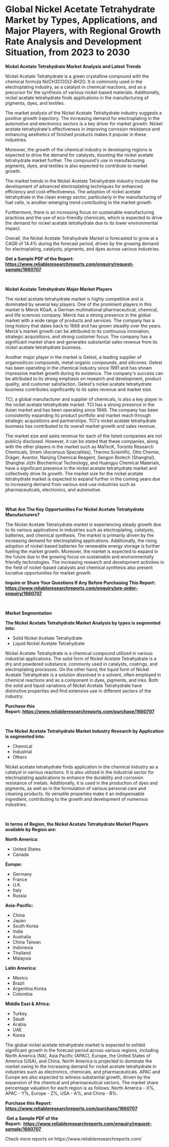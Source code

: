 <p><h1>Global Nickel Acetate Tetrahydrate Market by Types, Applications, and Major Players, with Regional Growth Rate Analysis and Development Situation, from 2023 to 2030</h1></p><p><strong>Nickel Acetate Tetrahydrate Market Analysis and Latest Trends</strong></p>
<p><p>Nickel Acetate Tetrahydrate is a green crystalline compound with the chemical formula Ni(CH3COO)2·4H2O. It is commonly used in the electroplating industry, as a catalyst in chemical reactions, and as a precursor for the synthesis of various nickel-based materials. Additionally, nickel acetate tetrahydrate finds applications in the manufacturing of pigments, dyes, and textiles.</p><p>The market analysis of the Nickel Acetate Tetrahydrate industry suggests a positive growth trajectory. The increasing demand for electroplating in the automotive and electronics sectors is a key driver for market growth. Nickel acetate tetrahydrate's effectiveness in improving corrosion resistance and enhancing aesthetics of finished products makes it popular in these industries.</p><p>Moreover, the growth of the chemical industry in developing regions is expected to drive the demand for catalysts, boosting the nickel acetate tetrahydrate market further. The compound's use in manufacturing pigments, dyes, and textiles is also expected to contribute to market growth.</p><p>The market trends in the Nickel Acetate Tetrahydrate industry include the development of advanced electroplating techniques for enhanced efficiency and cost-effectiveness. The adoption of nickel acetate tetrahydrate in the clean energy sector, particularly in the manufacturing of fuel cells, is another emerging trend contributing to the market growth.</p><p>Furthermore, there is an increasing focus on sustainable manufacturing practices and the use of eco-friendly chemicals, which is expected to drive the demand for nickel acetate tetrahydrate due to its lower environmental impact.</p><p>Overall, the Nickel Acetate Tetrahydrate Market is forecasted to grow at a CAGR of 14.4% during the forecast period, driven by the growing demand for electroplating, catalysts, pigments, and dyes across various industries.</p></p>
<p><strong>Get a Sample PDF of the Report:&nbsp; <a href="https://www.reliableresearchreports.com/enquiry/request-sample/1660707">https://www.reliableresearchreports.com/enquiry/request-sample/1660707</a></strong></p>
<p>&nbsp;</p>
<p><strong>Nickel Acetate Tetrahydrate Major Market Players</strong></p>
<p><p>The nickel acetate tetrahydrate market is highly competitive and is dominated by several key players. One of the prominent players in this market is Merck KGaA, a German multinational pharmaceutical, chemical, and life sciences company. Merck has a strong presence in the global market with a wide range of products and services. The company has a long history that dates back to 1668 and has grown steadily over the years. Merck's market growth can be attributed to its continuous innovation, strategic acquisitions, and strong customer focus. The company has a significant market share and generates substantial sales revenue from its nickel acetate tetrahydrate business.</p><p>Another major player in the market is Gelest, a leading supplier of organosilicon compounds, metal-organic compounds, and silicones. Gelest has been operating in the chemical industry since 1991 and has shown impressive market growth during its existence. The company's success can be attributed to its strong emphasis on research and development, product quality, and customer satisfaction. Gelest's nickel acetate tetrahydrate business contributes significantly to its sales revenue and market size.</p><p>TCI, a global manufacturer and supplier of chemicals, is also a key player in the nickel acetate tetrahydrate market. TCI has a strong presence in the Asian market and has been operating since 1946. The company has been consistently expanding its product portfolio and market reach through strategic acquisitions and partnerships. TCI's nickel acetate tetrahydrate business has contributed to its overall market growth and sales revenue.</p><p>The market size and sales revenue for each of the listed companies are not publicly disclosed. However, it can be stated that these companies, along with the other players in the market such as MaTecK, Toronto Research Chemicals, Strem (Ascensus Specialties), Thermo Scientific, Otto Chemie, Dräger, Avantor, Nanjing Chemical Reagent, Sangon Biotech (Shanghai), Shanghai Jizhi Biochemical Technology, and Huangyu Chemical Materials, have a significant presence in the nickel acetate tetrahydrate market and collectively drive its growth. The market size for the nickel acetate tetrahydrate market is expected to expand further in the coming years due to increasing demand from various end-use industries such as pharmaceuticals, electronics, and automotive.</p></p>
<p>&nbsp;</p>
<p><strong>What Are The Key Opportunities For Nickel Acetate Tetrahydrate Manufacturers?</strong></p>
<p><p>The Nickel Acetate Tetrahydrate market is experiencing steady growth due to its various applications in industries such as electroplating, catalysts, batteries, and chemical synthesis. The market is primarily driven by the increasing demand for electroplating applications. Additionally, the rising adoption of nickel-based batteries for renewable energy storage is further fueling the market growth. Moreover, the market is expected to expand in the future due to the growing focus on sustainable and environmentally friendly technologies. The increasing research and development activities in the field of nickel-based catalysts and chemical synthesis also present lucrative opportunities for market growth.</p></p>
<p><strong>Inquire or Share Your Questions If Any Before Purchasing This Report: <a href="https://www.reliableresearchreports.com/enquiry/pre-order-enquiry/1660707">https://www.reliableresearchreports.com/enquiry/pre-order-enquiry/1660707</a></strong></p>
<p>&nbsp;</p>
<p><strong>Market Segmentation</strong></p>
<p><strong>The Nickel Acetate Tetrahydrate Market Analysis by types is segmented into:</strong></p>
<p><ul><li>Solid Nickel Acetate Tetrahydrate</li><li>Liquid Nickel Acetate Tetrahydrate</li></ul></p>
<p><p>Nickel Acetate Tetrahydrate is a chemical compound utilized in various industrial applications. The solid form of Nickel Acetate Tetrahydrate is a dry and powdered substance, commonly used in catalysts, coatings, and electroplating processes. On the other hand, the liquid form of Nickel Acetate Tetrahydrate is a solution dissolved in a solvent, often employed in chemical reactions and as a component in dyes, pigments, and inks. Both the solid and liquid variations of Nickel Acetate Tetrahydrate have distinctive properties and find extensive use in different sectors of the industry.</p></p>
<p><strong>Purchase this Report:&nbsp;<a href="https://www.reliableresearchreports.com/purchase/1660707">https://www.reliableresearchreports.com/purchase/1660707</a></strong></p>
<p>&nbsp;</p>
<p><strong>The Nickel Acetate Tetrahydrate Market Industry Research by Application is segmented into:</strong></p>
<p><ul><li>Chemical</li><li>Industrial</li><li>Others</li></ul></p>
<p><p>Nickel acetate tetrahydrate finds application in the chemical industry as a catalyst in various reactions. It is also utilized in the industrial sector for electroplating applications to enhance the durability and corrosion resistance of metals. Additionally, it is used in the production of dyes and pigments, as well as in the formulation of various personal care and cleaning products. Its versatile properties make it an indispensable ingredient, contributing to the growth and development of numerous industries.</p></p>
<p>&nbsp;</p>
<p><strong>In terms of Region, the Nickel Acetate Tetrahydrate Market Players available by Region are:</strong></p>
<p>
    <p> <strong> North America: </strong>
        <ul>
            <li>United States</li>
            <li>Canada</li>
        </ul>
        </p> 
    <p> <strong> Europe: </strong>
        <ul>
            <li>Germany</li>
            <li>France</li>
            <li>U.K.</li>
            <li>Italy</li>
            <li>Russia</li>
        </ul>
        </p> 
    <p> <strong> Asia-Pacific: </strong>
        <ul>
            <li>China</li>
            <li>Japan</li>
            <li>South Korea</li>
            <li>India</li>
            <li>Australia</li>
            <li>China Taiwan</li>
            <li>Indonesia</li>
            <li>Thailand</li>
            <li>Malaysia</li>
        </ul>
        </p> 
    <p> <strong> Latin America: </strong>
        <ul>
            <li>Mexico</li>
            <li>Brazil</li>
            <li>Argentina Korea</li>
            <li>Colombia</li>
        </ul>
        </p> 
    <p> <strong> Middle East & Africa: </strong>
        <ul>
            <li>Turkey</li>
            <li>Saudi</li>
            <li>Arabia</li>
            <li>UAE</li>
            <li>Korea</li>
        </ul>
    </p>
    </p>
<p><p>The global nickel acetate tetrahydrate market is expected to exhibit significant growth in the forecast period across various regions, including North America (NA), Asia Pacific (APAC), Europe, the United States of America (USA), and China. North America is projected to dominate the market owing to the increasing demand for nickel acetate tetrahydrate in industries such as electronics, chemicals, and pharmaceuticals. APAC and Europe are also expected to witness substantial growth, driven by the expansion of the chemical and pharmaceutical sectors. The market share percentage valuation for each region is as follows: North America - X%, APAC - Y%, Europe - Z%, USA - A%, and China - B%.</p></p>
<p><strong>Purchase this Report: <a href="https://www.reliableresearchreports.com/purchase/1660707">https://www.reliableresearchreports.com/purchase/1660707</a></strong></p>
<p>&nbsp;<strong>Get a Sample PDF of the Report:&nbsp;&nbsp;<a href="https://www.reliableresearchreports.com/enquiry/request-sample/1660707">https://www.reliableresearchreports.com/enquiry/request-sample/1660707</a></strong></p>
<p><strong></strong></p>
<p>Check more reports on https://www.reliableresearchreports.com/</p>